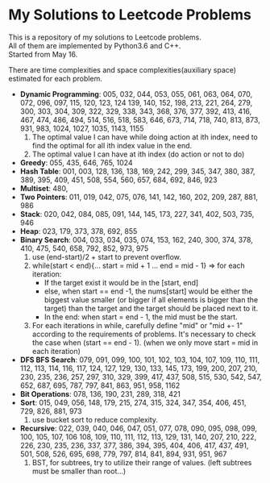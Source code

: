 My Solutions to Leetcode Problems
====
This is a repository of my solutions to Leetcode problems.  
All of them are implemented by Python3.6 and C++.  
Started from May 16.

There are time complexities and space complexities(auxiliary space) estimated for each problem.

- **Dynamic Programming**: 005, 032, 044, 053, 055, 061, 063, 064, 070, 072, 096, 097, 115, 120, 123, 124
                139, 140, 152, 198, 213, 221, 264, 279, 300, 303, 304, 309, 322, 329, 338, 343, 368,
                376, 377, 392, 413, 416, 467, 474, 486, 494, 514, 516, 518, 583, 646, 673, 714, 718, 740, 813, 873, 931,
                983, 1024, 1027, 1035, 1143, 1155
  1. The optimal value I can have while doing action at ith index, need to find
     the optimal for all ith index value in the end.
  2. The optimal value I can have at ith index (do action or not to do)
- **Greedy**: 055, 435, 646, 765, 1024
- **Hash Table**: 001, 003, 128, 136, 138, 169, 242, 299, 345, 347, 380, 387, 389, 
                  395, 409, 451, 508, 554, 560, 657, 684, 692, 846, 923
- **Multiset**: 480,
- **Two Pointers**: 011, 019, 042, 075, 076, 141, 142, 160, 202, 209, 287, 881, 986
- **Stack**: 020, 042, 084, 085, 091, 144, 145, 173, 227, 341, 402, 503, 735, 946
- **Heap**: 023, 179, 373, 378, 692, 855
- **Binary Search**: 004, 033, 034, 035, 074, 153, 162, 240, 300, 374, 378, 410, 475, 540, 658, 792, 852, 973, 975
  1. use (end-start)/2 + start to prevent overflow.
  2. while(start < end){... start = mid + 1 ... end = mid - 1} => 
     for each iteration:
     - If the target exist it would be in the [start, end]
     - else, when start == end -1, the nums[start] would be either the biggest value 
       smaller (or bigger if all elements is bigger than the target) than the 
       target and the target should be placed next to it. 
     - In the end: when start = end - 1, the mid must be the start. 
  3. For each iterations in while, carefully define "mid" or "mid +- 1"
     according to the requirements of problems. It's necessary to check the case
     when (start == end - 1). (when we only move start = mid in each iteration)
- **DFS BFS Search**: 079, 091, 099, 100, 101, 102, 103, 104, 107, 109, 110, 111, 112,
                113, 114, 116, 117, 124, 127, 129, 130, 133, 145, 173, 199, 200, 207, 210, 230, 235, 236, 257, 297, 310, 329, 
                399, 417, 437, 508, 515, 530, 542, 547, 652, 687, 695, 787, 797, 841, 863, 951, 958, 1162
- **Bit Operations**: 078, 136, 190, 231, 289, 318, 421
- **Sort**: 015, 049, 056, 148, 179, 215, 274, 315, 324, 347, 354, 406, 451, 729, 826, 881, 973
  1. use bucket sort to reduce complexity.
- **Recursive**: 022, 039, 040, 046, 047, 051, 077, 078, 090, 095, 098, 099, 100, 105, 107, 106 
                108, 109, 110, 111, 112, 113, 129, 131, 140, 207, 210, 222, 226, 230, 235, 236, 337, 377, 386, 394, 395, 404, 406, 
                417, 437, 491, 501, 508, 526, 695, 698, 779, 797, 814, 841, 894, 931, 951, 967
  1. BST, for subtrees, try to utilize their range of values. (left subtrees must
     be smaller than root...)
